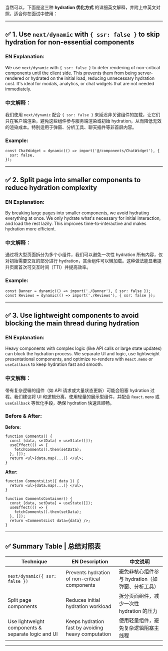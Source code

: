 当然可以，下面是这三种 **hydration 优化方式** 的详细英文解释，并附上中英文对照，适合你在面试中使用：

---

## ✅ 1. **Use `next/dynamic` with `{ ssr: false }` to skip hydration for non-essential components**

### EN Explanation:

We use `next/dynamic` with `{ ssr: false }` to defer rendering of non-critical components until the client side. This prevents them from being server-rendered or hydrated on the initial load, reducing unnecessary hydration cost. It's ideal for modals, analytics, or chat widgets that are not needed immediately.

### 中文解释：

我们使用 `next/dynamic` 配合 `{ ssr: false }` 来延迟非关键组件的加载，让它们只在客户端渲染，避免这些组件参与服务端渲染或初始 hydration，从而降低无效的渲染成本。特别适用于弹窗、分析工具、聊天插件等非首屏内容。

### Example:

```tsx
const ChatWidget = dynamic(() => import('@/components/ChatWidget'), {
  ssr: false,
});
```

---

## ✅ 2. **Split page into smaller components to reduce hydration complexity**

### EN Explanation:

By breaking large pages into smaller components, we avoid hydrating everything at once. We only hydrate what's necessary for initial interaction, and load the rest lazily. This improves time-to-interactive and makes hydration more efficient.

### 中文解释：

通过将大型页面拆分为多个小组件，我们可以避免一次性 hydration 所有内容，仅对初始需要交互的部分进行 hydration，其余组件可以懒加载。这种做法能显著提升页面首次可交互时间（TTI）并提高效率。

### Example:

```tsx
const Banner = dynamic(() => import('./Banner'), { ssr: false });
const Reviews = dynamic(() => import('./Reviews'), { ssr: false });
```

---

## ✅ 3. **Use lightweight components to avoid blocking the main thread during hydration**

### EN Explanation:

Heavy components with complex logic (like API calls or large state updates) can block the hydration process. We separate UI and logic, use lightweight presentational components, and optimize re-renders with `React.memo` or `useCallback` to keep hydration fast and smooth.

### 中文解释：

带有复杂逻辑的组件（如 API 请求或大量状态更新）可能会阻塞 hydration 过程。我们建议将 UI 和逻辑分离，使用轻量的展示型组件，并配合 `React.memo` 或 `useCallback` 等优化手段，确保 hydration 快速且顺畅。

### Before & After:

**Before:**

```tsx
function Comments() {
  const [data, setData] = useState([]);
  useEffect(() => {
    fetchComments().then(setData);
  }, []);
  return <ul>{data.map(...)} </ul>;
}
```

**After:**

```tsx
function CommentsList({ data }) {
  return <ul>{data.map(...)} </ul>;
}

function CommentsContainer() {
  const [data, setData] = useState([]);
  useEffect(() => {
    fetchComments().then(setData);
  }, []);
  return <CommentsList data={data} />;
}
```

---

## ✅ Summary Table | 总结对照表

| Technique                                          | EN Description                                     | 中文说明                          |
| -------------------------------------------------- | -------------------------------------------------- | ----------------------------- |
| `next/dynamic({ ssr: false })`                     | Prevents hydration of non-critical components      | 避免非核心组件参与 hydration（如弹窗、分析工具） |
| Split page components                              | Reduces initial hydration workload                 | 拆分页面组件，减少一次性 hydration 的压力    |
| Use lightweight components & separate logic and UI | Keeps hydration fast by avoiding heavy computation | 使用轻量组件，避免复杂逻辑阻塞主线程            |

---